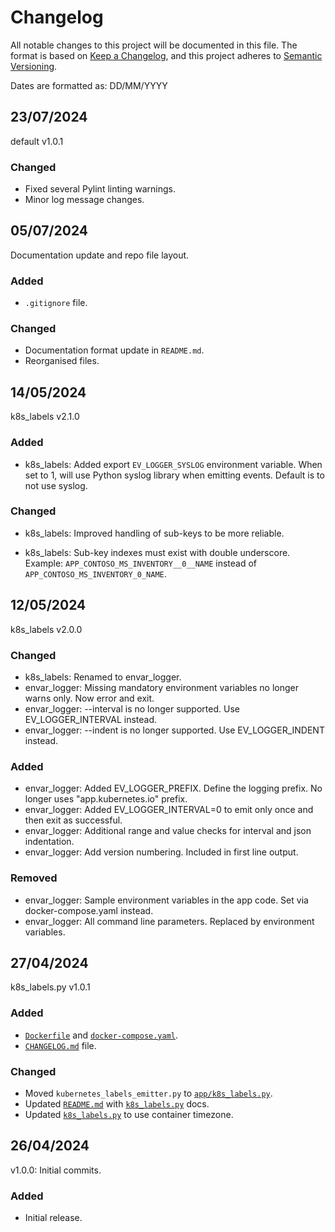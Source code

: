 <!-- Links -->
[Keep a Changelog]: https://keepachangelog.com/en/1.1.0/
[Semantic Versioning]: https://semver.org/spec/v2.0.0.html

# Changelog

All notable changes to this project will be documented in this file. The format is based on [Keep a Changelog], and this project adheres to [Semantic Versioning].

Dates are formatted as: DD/MM/YYYY

<!-- Example...
## [Unreleased]

### Added

- v1.1 Brazilian Portuguese translation.

### Changed

- Use frontmatter title & description in each language version template

### Removed

- Trademark sign previously shown after the project description in version 0.3.0
-->

## 23/07/2024

default v1.0.1

### Changed

* Fixed several Pylint linting warnings.
* Minor log message changes.


## 05/07/2024

Documentation update and repo file layout.

### Added

* `.gitignore` file.

### Changed

* Documentation format update in `README.md`.
* Reorganised files.

## 14/05/2024

k8s_labels v2.1.0

### Added

* k8s_labels: Added export `EV_LOGGER_SYSLOG` environment variable. When set to 1, will use Python syslog library when emitting events. Default is to not use syslog.

### Changed

* k8s_labels: Improved handling of sub-keys to be more reliable.
- k8s_labels: Sub-key indexes must exist with double underscore. Example: `APP_CONTOSO_MS_INVENTORY__0__NAME` instead of `APP_CONTOSO_MS_INVENTORY_0_NAME`.

## 12/05/2024

k8s_labels v2.0.0


### Changed

* k8s_labels: Renamed to envar_logger.
* envar_logger: Missing mandatory environment variables no longer warns only. Now error and exit.
* envar_logger: --interval is no longer supported. Use EV_LOGGER_INTERVAL instead.
* envar_logger: --indent is no longer supported. Use EV_LOGGER_INDENT instead.

### Added

* envar_logger: Added EV_LOGGER_PREFIX. Define the logging prefix. No longer uses "app.kubernetes.io" prefix.
* envar_logger: Added EV_LOGGER_INTERVAL=0 to emit only once and then exit as successful.
* envar_logger: Additional range and value checks for interval and json indentation.
* envar_logger: Add version numbering. Included in first line output.

### Removed

* envar_logger: Sample environment variables in the app code. Set via docker-compose.yaml instead.
* envar_logger: All command line parameters. Replaced by environment variables.

## 27/04/2024

k8s_labels.py v1.0.1

### Added

- [`Dockerfile`](Dockerfile) and [`docker-compose.yaml`](docker-compose.yaml).
- [`CHANGELOG.md`](CHANGELOG.md) file.

### Changed

- Moved `kubernetes_labels_emitter.py` to [`app/k8s_labels.py`](app/k8s_labels.py).
- Updated [`README.md`](README.md) with [`k8s_labels.py`](app/k8s_labels.py) docs.
- Updated [`k8s_labels.py`](app/k8s_labels.py) to use container timezone.

## 26/04/2024

v1.0.0: Initial commits.

### Added

- Initial release.

